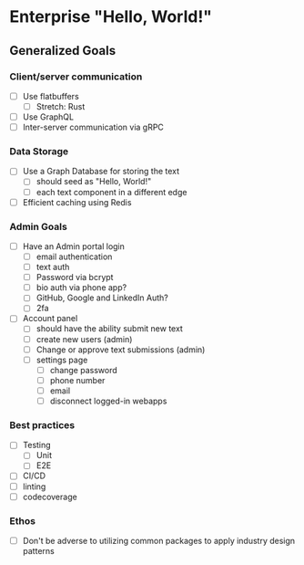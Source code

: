 # Enterprise "Hello, World!"

## Generalized Goals

### Client/server communication
- [ ] Use flatbuffers
	- [ ] Stretch: Rust
- [ ] Use GraphQL
- [ ] Inter-server communication via gRPC

### Data Storage
- [ ] Use a Graph Database for storing the text
	- [ ] should seed as "Hello, World!"
	- [ ] each text component in a different edge
- [ ] Efficient caching using Redis

### Admin Goals
- [ ] Have an Admin portal login 
	- [ ] email authentication
	- [ ] text auth
	- [ ] Password via bcrypt
	- [ ] bio auth via phone app?
	- [ ] GitHub, Google and LinkedIn Auth?
	- [ ] 2fa
- [ ] Account panel 
	- [ ] should have the ability submit new text
	- [ ] create new users (admin)
	- [ ] Change or approve text submissions (admin)
	- [ ] settings page
		- [ ] change password
		- [ ] phone number
		- [ ] email
		- [ ] disconnect logged-in webapps

### Best practices
- [ ] Testing
	- [ ] Unit
	- [ ] E2E
- [ ] CI/CD
- [ ] linting
- [ ] codecoverage

### Ethos
- [ ] Don't be adverse to utilizing common packages to apply industry design patterns
